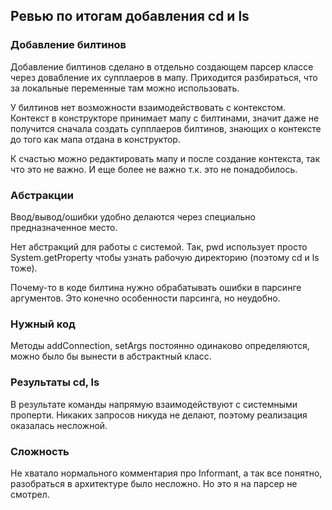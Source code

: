 ## Ревью по итогам добавления cd и ls

### Добавление билтинов

Добавление билтинов сделано в отдельно создающем парсер классе через довабление их супплаеров в мапу. Приходится разбираться, что за локальные переменные там можно использовать.

У билтинов нет возможности взаимодействовать с контекстом. Контекст в конструкторе принимает мапу с билтинами,
значит даже не получится сначала создать супплаеров билтинов, знающих о контексте до того как мапа отдана в конструктор.

К счастью можно редактировать мапу и после создание контекста, так что это не важно. И еще более не важно т.к. это не понадобилось.

### Абстракции

Ввод/вывод/ошибки удобно делаются через специально предназначенное место.

Нет абстракций для работы с системой. Так, pwd использует просто System.getProperty чтобы узнать рабочую директорию (поэтому cd и ls тоже).

Почему-то в коде билтина нужно обрабатывать ошибки в парсинге аргументов. Это конечно особенности парсинга, но неудобно.

### Нужный код

Методы addConnection, setArgs постоянно одинаково определяются, можно было бы вынести в абстрактный класс.

### Результаты cd, ls

В результате команды напрямую взаимодействуют с системными проперти. Никаких запросов никуда не делают, поэтому реализация оказалась несложной.

### Сложность

Не хватало нормального комментария про Informant, а так все понятно, разобраться в архитектуре было несложно. Но это я на парсер не смотрел.

